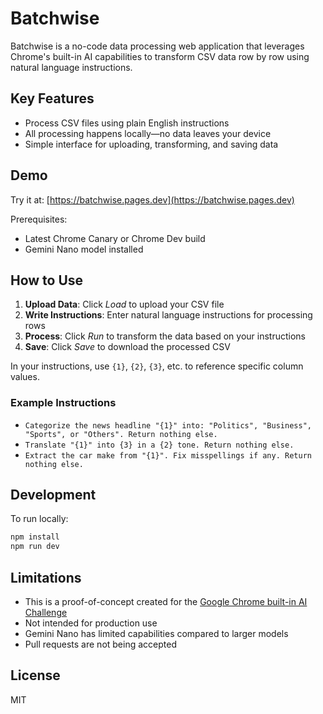 # Batchwise

Batchwise is a no-code data processing web application that leverages Chrome's built-in AI capabilities to transform CSV data row by row using natural language instructions.

## Key Features
- Process CSV files using plain English instructions 
- All processing happens locally—no data leaves your device
- Simple interface for uploading, transforming, and saving data

## Demo

Try it at: [https://batchwise.pages.dev](https://batchwise.pages.dev)

Prerequisites:
- Latest Chrome Canary or Chrome Dev build
- Gemini Nano model installed

## How to Use

1. **Upload Data**: Click _Load_ to upload your CSV file
2. **Write Instructions**: Enter natural language instructions for processing rows
3. **Process**: Click _Run_ to transform the data based on your instructions
4. **Save**: Click _Save_ to download the processed CSV

In your instructions, use `{1}`, `{2}`, `{3}`, etc. to reference specific column values.

### Example Instructions

* `Categorize the news headline "{1}" into: "Politics", "Business", "Sports", or "Others". Return nothing else.`
* `Translate "{1}" into {3} in a {2} tone. Return nothing else.`
* `Extract the car make from "{1}". Fix misspellings if any. Return nothing else.`

## Development

To run locally:
```bash
npm install
npm run dev
```

## Limitations

- This is a proof-of-concept created for the [Google Chrome built-in AI Challenge](https://developer.chrome.com/blog/ai-challenge)
- Not intended for production use
- Gemini Nano has limited capabilities compared to larger models
- Pull requests are not being accepted

## License
MIT
